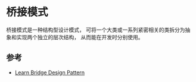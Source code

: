 # 桥接模式

桥接模式是一种结构型设计模式， 可将一个大类或一系列紧密相关的类拆分为抽象和实现两个独立的层次结构， 从而能在开发时分别使用。

## 参考

- [Learn Bridge Design Pattern](https://learncsdesign.medium.com/learn-bridge-design-pattern-4f0e141860e2)
